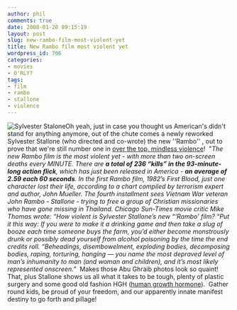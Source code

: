 ```yaml
---
author: phil
comments: true
date: 2008-01-28 09:15:19
layout: post
slug: new-rambo-film-most-violent-yet
title: New Rambo film most violent yet
wordpress_id: 706
categories:
- movies
- O'RLY?
tags:
- film
- rambo
- stallone
- violence
---
```


![Sylvester Stalone](http://www.fak3r.com/wp-content/uploads/2008/01/sylvester-stalone.jpg)Oh yeah, just in case you thought us American's didn't stand for anything anymore, out of the chute comes a newly reworked Sylvester Stallone (who directed and co-wrote) the new ''Rambo'' , out to prove that we're still number one in [over the top, mindless violence](http://www.showbizspy.com/2008/01/25/new-rambo-film-is-the-most-violent-yet/)!  "_The new Rambo film is the most violent yet - with more than two on-screen deaths every MINUTE. There are **a total of 236 “kills” in the 93-minute-long action flick**, which has just been released in America - **an average of 2.59 each 60 seconds**. In the first Rambo film, 1982’s First Blood, just one character lost their life, according to a chart compiled by terrorism expert and author, John Mueller. The fourth installment sees Vietnam War veteran John Rambo - Stallone - trying to free a group of Christian missionaries who have gone missing in Thailand. Chicago Sun-Times movie critic Mike Thomas wrote: “How violent is Sylvester Stallone’s new “‘Rambo’ film? “Put it this way: If you were to make it a drinking game and then take a slug of booze each time someone buys the farm, you’d either become monstrously drunk or possibly dead yourself from alcohol poisoning by the time the end credits roll. “Beheadings, disembowelment, exploding bodies, decomposing bodies, raping, torturing, hanging — you name the most depraved level of man’s inhumanity to man (and woman and children), and it’s most likely represented onscreen._”  Makes those Abu Ghraib photos look so quaint!  That, plus Stallone shows us all what it takes to be tough, plenty of plastic surgery and some good old fashion HGH ([human growth hormone](http://www.starpulse.com/news/index.php/2008/01/26/sylvester_stallone_says_he_used_human_gr)).  Gather round kids, be proud of your freedom, and our apparently innate manifest destiny to go forth and pillage!
